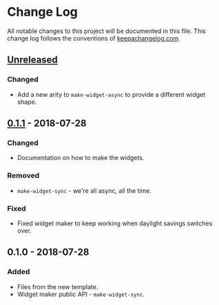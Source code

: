 # Change Log
All notable changes to this project will be documented in this file. This change log follows the conventions of [keepachangelog.com](http://keepachangelog.com/).

## [Unreleased]
### Changed
- Add a new arity to `make-widget-async` to provide a different widget shape.

## [0.1.1] - 2018-07-28
### Changed
- Documentation on how to make the widgets.

### Removed
- `make-widget-sync` - we're all async, all the time.

### Fixed
- Fixed widget maker to keep working when daylight savings switches over.

## 0.1.0 - 2018-07-28
### Added
- Files from the new template.
- Widget maker public API - `make-widget-sync`.

[Unreleased]: https://github.com/your-name/reitit-test/compare/0.1.1...HEAD
[0.1.1]: https://github.com/your-name/reitit-test/compare/0.1.0...0.1.1

